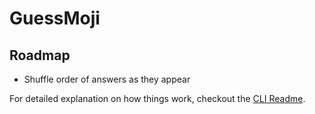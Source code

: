 # GuessMoji

## Roadmap
- Shuffle order of answers as they appear

For detailed explanation on how things work, checkout the [CLI Readme](https://github.com/developit/preact-cli/blob/master/README.md).